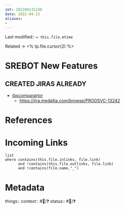 ```yaml
---
zet: 202204131240
date: 2022-04-13
aliases:
- 
---
```

Last modified:: `= this.file.mtime`

Related → <% tp.file.cursor(2) %>
# SREBOT New Features

## CREATED JIRAS ALREADY

- [ibscomparartor](https://medallia.slack.com/archives/D02JV6KRTQF/p1649868233726539)
	- https://jira.medallia.com/browse/PRODSVC-13242


## 


# References


# Incoming Links
```dataview
list
where contains(this.file.inlinks, file.link) 
      and !contains(this.file.outlinks, file.link)
	  and !contains(file.name,"_")
```
# Metadata

things:: 
context:: #👔/❓
status:: #🌱/❓